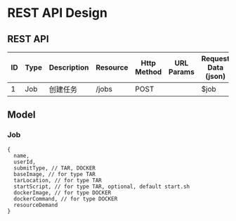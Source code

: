 # REST API Design


## REST API

| ID   | Type | Description | Resource | Http Method | URL Params | Request Data (json) | Reponse Data (json) |
| ---- | ---- | ----------- | -------- | ----------- | ---------- | ------------------- | ------------------- |
| 1    | Job  | 创建任务        | /jobs    | POST        |            | $job                |                     |


## Model

### Job

```
{
  name,
  userId,
  submitType, // TAR, DOCKER
  baseImage, // for type TAR
  tarLocation, // for type TAR
  startScript, // for type TAR, optional, default start.sh
  dockerImage, // for type DOCKER
  dockerCommand, // for type DOCKER
  resourceDemand
}
```